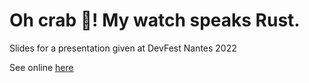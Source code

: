 # Oh crab 🦀! My watch speaks Rust.

Slides for a presentation given at DevFest Nantes 2022

See online [here](https://pyaillet.github.io/twatch-rust/main/)
